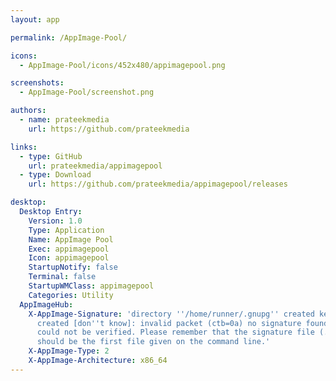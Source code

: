 ```yaml
---
layout: app

permalink: /AppImage-Pool/

icons:
  - AppImage-Pool/icons/452x480/appimagepool.png

screenshots:
  - AppImage-Pool/screenshot.png

authors:
  - name: prateekmedia
    url: https://github.com/prateekmedia

links:
  - type: GitHub
    url: prateekmedia/appimagepool
  - type: Download
    url: https://github.com/prateekmedia/appimagepool/releases

desktop:
  Desktop Entry:
    Version: 1.0
    Type: Application
    Name: AppImage Pool
    Exec: appimagepool
    Icon: appimagepool
    StartupNotify: false
    Terminal: false
    StartupWMClass: appimagepool
    Categories: Utility
  AppImageHub:
    X-AppImage-Signature: 'directory ''/home/runner/.gnupg'' created keybox ''/home/runner/.gnupg/pubring.kbx''
      created [don''t know]: invalid packet (ctb=0a) no signature found the signature
      could not be verified. Please remember that the signature file (.sig or .asc)
      should be the first file given on the command line.'
    X-AppImage-Type: 2
    X-AppImage-Architecture: x86_64
---
```

